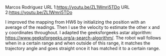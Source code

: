 Marcos Rodriguez
URL 1:https://youtu.be/ZL1Wmri5TDo
URL 2:https://youtu.be/ZL1Wmri5TDo

I improved the mapping from HW6 by initializing the position with an average of
the readings. Then I use the velocity to estimate the other x and y coordinates
throughout. I adapted the geeksforgeeks astar algorithm: https://www.geeksforgeeks.org/a-search-algorithm/. The robot wall follows when in a certain range
and when outside of this range, it matches the trajectory angle and goes 
straight once it has matched it to a certain range.

